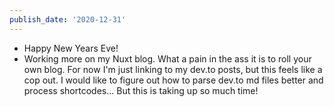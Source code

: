 ```yaml
---
publish_date: '2020-12-31'
---
```


- Happy New Years Eve!
- Working more on my Nuxt blog. What a pain in the ass it is to roll your own blog. For now I'm just linking to my dev.to posts, but this feels like a cop out. I would like to figure out how to parse dev.to md files better and process shortcodes... But this is taking up so much time!

